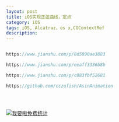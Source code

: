 ```yaml
---
layout: post
title: iOS实现正弦曲线，定点
category: iOS
tags: iOS, Alcatraz，os x,CGContextRef
description:
---
```



```javascript

https://www.jianshu.com/p/8d5890ae3883

https://www.jianshu.com/p/eeaff3336b8b

https://www.jianshu.com/p/c883fbf52681

https://github.com/cczufish/AsinAnimation





```









<script language="javascript" type="text/javascript" src="//js.users.51.la/19176892.js"></script>
<noscript><a href="//www.51.la/?19176892" target="_blank"><img alt="&#x6211;&#x8981;&#x5566;&#x514D;&#x8D39;&#x7EDF;&#x8BA1;" src="//img.users.51.la/19176892.asp" style="border:none" /></a></noscript>


